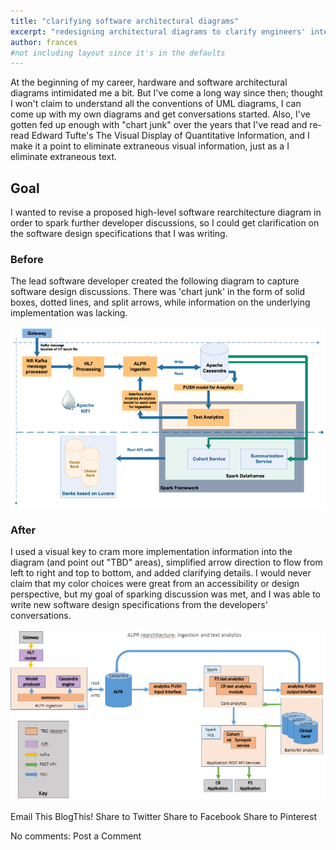 ```yaml
---
title: "clarifying software architectural diagrams"
excerpt: "redesigning architectural diagrams to clarify engineers' intent"
author: frances
#not including layout since it's in the defaults
---
```



At the beginning of my career, hardware and software architectural diagrams intimidated me a bit. But I've come a long way since then; thought I won't claim to understand all the conventions of UML diagrams, I  can come up with my own diagrams and get conversations started. Also, I've gotten fed up enough with "chart junk" over the years that I've read and re-read Edward Tufte's The Visual Display of Quantitative Information, and I make it a point to eliminate extraneous visual information, just as a I eliminate extraneous text.

## Goal

I wanted to revise a proposed high-level software rearchitecture diagram in order to spark further developer discussions, so I could get clarification on the software design specifications that I was writing.

### Before

The lead software developer created the following diagram to capture software design discussions. There was 'chart junk' in the form of solid boxes, dotted lines, and split arrows, while information on the underlying implementation was lacking.



![Before](/assets/images/portfolio/BEFORE_overall_arch.png)

### After

I used a visual key to cram more implementation information into the diagram (and point out "TBD" areas), simplified arrow direction to flow from left to right and top to bottom, and added clarifying details. I would never claim that my color choices were great from an accessibility or design perspective, but my goal of sparking discussion was met, and I was able to write new software design specifications from the developers' conversations.

![After](/assets/images/portfolio/AFTER_overall_arch.png)



Email This
BlogThis!
Share to Twitter
Share to Facebook
Share to Pinterest

No comments:
Post a Comment
